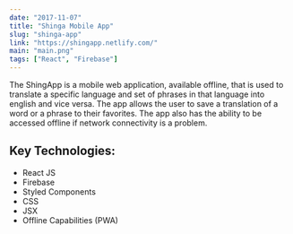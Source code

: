 ```yaml
---
date: "2017-11-07"
title: "Shinga Mobile App"
slug: "shinga-app"
link: "https://shingapp.netlify.com/"
main: "main.png"
tags: ["React", "Firebase"]
---
```


The ShingApp is a mobile web application, available offline, that is used to translate a specific language and set of phrases in that language into english and vice versa. The app allows the user to save a translation of a word or a phrase to their favorites. The app also has the ability to be accessed offline if network connectivity is a problem.

## Key Technologies:

* React JS
* Firebase
* Styled Components
* CSS
* JSX
* Offline Capabilities (PWA)

